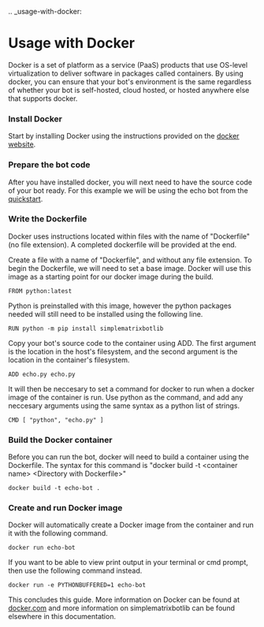 .. _usage-with-docker:

# Usage with Docker
Docker is a set of platform as a service (PaaS) products that use OS-level virtualization to deliver software in packages called containers. By using docker, you can ensure that your bot's environment is the same regardless of whether your bot is self-hosted, cloud hosted, or hosted anywhere else that supports docker.

### Install Docker
Start by installing Docker using the instructions provided on the [docker website](https://docs.docker.com/get-docker/).

### Prepare the bot code
After you have installed docker, you will next need to have the source code of your bot ready. For this example we will be using the echo bot from the [quickstart](quickstart.html).

### Write the Dockerfile
Docker uses instructions located within files with the name of "Dockerfile" (no file extension). A completed dockerfile will be provided at the end.

Create a file with a name of "Dockerfile", and without any file extension.
To begin the Dockerfile, we will need to set a base image. Docker will use this image as a starting point for our docker image during the build.
```
FROM python:latest
```
Python is preinstalled with this image, however the python packages needed will still need to be installed using the following line.
```
RUN python -m pip install simplematrixbotlib
```
Copy your bot's source code to the container using ADD. The first argument is the location in the host's filesystem, and the second argument is the location in the container's filesystem.
```
ADD echo.py echo.py
```
It will then be neccesary to set a command for docker to run when a docker image of the container is run. Use python as the command, and add any neccesary arguments using the same syntax as a python list of strings.
```
CMD [ "python", "echo.py" ]
```

### Build the Docker container
Before you can run the bot, docker will need to build a container using the Dockerfile. The syntax for this command is "docker build -t \<container name\> \<Directory with Dockerfile\>"
```
docker build -t echo-bot .
```

### Create and run Docker image

Docker will automatically create a Docker image from the container and run it with the following command.
```
docker run echo-bot
```
If you want to be able to view print output in your terminal or cmd prompt, then use the following command instead.
```
docker run -e PYTHONBUFFERED=1 echo-bot
```

This concludes this guide. More information on Docker can be found at [docker.com](docker.com) and more information on simplematrixbotlib can be found elsewhere in this documentation.